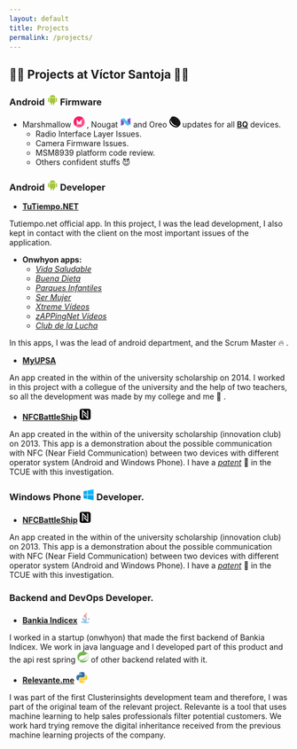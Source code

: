 ```yaml
---
layout: default
title: Projects
permalink: /projects/
---
```


## :rocket::rocket: Projects at Víctor Santoja :rocket::rocket:
### Android <img src="/img/emoji/android.png" width="20" height="20" alt="android"/> Firmware
* Marshmallow <img src="/img/emoji/mashmallow.png" width="20" height="20" alt="mashmallow"/> , Nougat <img src="/img/emoji/nougat.png" width="20" height="20" alt="nougat"/> and Oreo <img src="/img/emoji/oreo.png" width="20" height="20" alt="oreo"/> updates for all [**BQ**](https://www.bq.com/es/) devices.
  * Radio Interface Layer Issues.
  * Camera Firmware Issues.
  * MSM8939 platform code review.
  * Others confident stuffs :smiling_imp:

### Android <img src="/img/emoji/android.png" width="20" height="20" alt="android"/> Developer
* [**TuTiempo.NET**](https://play.google.com/store/apps/details?id=app.owo.com.tutiemponet&hl=es)

Tutiempo.net official app. In this project, I was the lead development, I also kept in contact with the client on the most important issues of the application.

* **Onwhyon apps:**
  * [*Vida Saludable*](https://play.google.com/store/apps/details?id=app.owo.vidasaludable)
  * [*Buena Dieta*](https://play.google.com/store/apps/details?id=app.owo.com.buenadieta)
  * [*Parques Infantiles*](https://play.google.com/store/apps/details?id=app.owo.com.areasinfantilesapp)
  * [*Ser Mujer*](https://play.google.com/store/apps/details?id=app.owo.com.yomujerapp)
  * [*Xtreme Vídeos*](https://play.google.com/store/apps/details?id=app.owo.com.xtreme)
  * [*zAPPingNet Vídeos*](https://play.google.com/store/apps/details?id=app.owo.com.zapping)
  * [*Club de la Lucha*](https://play.google.com/store/apps/details?id=app.owo.com.clubdelalucha)

In this apps, I was the lead of android department, and the Scrum Master :fire: .
* [**MyUPSA**](https://www.youtube.com/watch?v=boUSRywJbQk)

An app created in the within of the university scholarship on 2014. I worked in this project with a collegue of the university and the help of two teachers, so all the development was made by my college and me :metal: .

* [**NFCBattleShip**](https://www.youtube.com/watch?v=TGsVe-Xr9bI) <img src="/img/emoji/nfc.png" width="20" height="20" alt="nfc"/>

An app created in the within of the university scholarship (innovation club) on 2013. This app is a demonstration about the possible communication with NFC (Near Field Communication) between two devices with different operator system (Android and Windows Phone).
I have a [*patent*](http://www.redtcue.es/component/contentbuilder/details/19/813/tcue-pontificia-de-salamanca?Itemid=1620) :page_facing_up: in the TCUE with this investigation.

### Windows Phone <img src="/img/emoji/windows.png" width="20" height="20" alt="windows"/> Developer.
* [**NFCBattleShip**](https://www.youtube.com/watch?v=TGsVe-Xr9bI) <img src="/img/emoji/nfc.png" width="20" height="20" alt="nfc"/>

An app created in the within of the university scholarship (innovation club) on 2013. This app is a demonstration about the possible communication with NFC (Near Field Communication) between two devices with different operator system (Android and Windows Phone).
I have a [*patent*](http://www.redtcue.es/component/contentbuilder/details/19/813/tcue-pontificia-de-salamanca?Itemid=1620) :page_facing_up: in the TCUE with this investigation.

### Backend and DevOps Developer.
* [**Bankia Indicex**](https://bankiaindicex.com/) <img src="/img/emoji/java.png" width="20" height="20" alt="java"/>

I worked in a startup (onwhyon) that made the first backend of Bankia Indicex. We work in java language and I developed part of this product and the api rest spring <img src="/img/emoji/spring.png" width="20" height="20" alt="spring"/> of other backend related with it.

* [**Relevante.me**](https://relevante.me/) <img src="/img/emoji/python.png" width="20" height="20" alt="python"/>

I was part of the first Clusterinsights development team and therefore, I was part of the original team of the relevant project. Relevante is a tool that uses machine learning to help sales professionals filter potential customers.
We work hard trying remove the digital inheritance received from the previous machine learning projects of the company.
